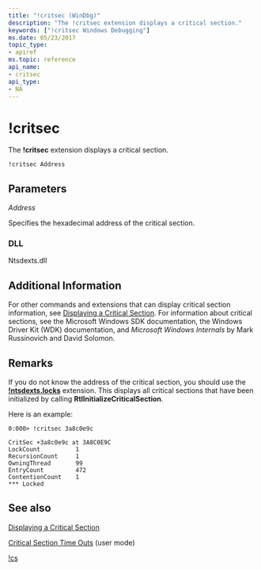 ```yaml
---
title: "!critsec (WinDbg)"
description: "The !critsec extension displays a critical section."
keywords: ["!critsec Windows Debugging"]
ms.date: 05/23/2017
topic_type:
- apiref
ms.topic: reference
api_name:
- critsec
api_type:
- NA
---
```


# !critsec


The **!critsec** extension displays a critical section.

```dbgsyntax
!critsec Address 
```

## <span id="ddk__critsec_dbg"></span><span id="DDK__CRITSEC_DBG"></span>Parameters

<span id="_______Address______"></span><span id="_______address______"></span><span id="_______ADDRESS______"></span> *Address*

Specifies the hexadecimal address of the critical section.

### DLL

Ntsdexts.dll

## Additional Information

For other commands and extensions that can display critical section information, see [Displaying a Critical Section](../debugger/displaying-a-critical-section.md). For information about critical sections, see the Microsoft Windows SDK documentation, the Windows Driver Kit (WDK) documentation, and *Microsoft Windows Internals* by Mark Russinovich and David Solomon.

## Remarks

If you do not know the address of the critical section, you should use the [**!ntsdexts.locks**](-locks---ntsdexts-locks-.md) extension. This displays all critical sections that have been initialized by calling **RtlInitializeCriticalSection**.

Here is an example:

```dbgcmd
0:000> !critsec 3a8c0e9c

CritSec +3a8c0e9c at 3A8C0E9C
LockCount          1
RecursionCount     1
OwningThread       99
EntryCount         472
ContentionCount    1
*** Locked
```

## See also

[Displaying a Critical Section](../debugger/displaying-a-critical-section.md)

[Critical Section Time Outs](../debugger/critical-section-time-outs.md) (user mode)

[!cs ](-cs.md)


